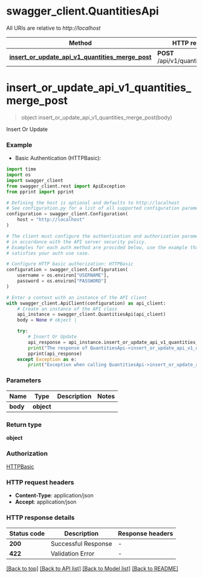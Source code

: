 # swagger_client.QuantitiesApi

All URIs are relative to *http://localhost*

Method | HTTP request | Description
------------- | ------------- | -------------
[**insert_or_update_api_v1_quantities_merge_post**](QuantitiesApi.md#insert_or_update_api_v1_quantities_merge_post) | **POST** /api/v1/quantities/merge | Insert Or Update


# **insert_or_update_api_v1_quantities_merge_post**
> object insert_or_update_api_v1_quantities_merge_post(body)

Insert Or Update

### Example

* Basic Authentication (HTTPBasic):
```python
import time
import os
import swagger_client
from swagger_client.rest import ApiException
from pprint import pprint

# Defining the host is optional and defaults to http://localhost
# See configuration.py for a list of all supported configuration parameters.
configuration = swagger_client.Configuration(
    host = "http://localhost"
)

# The client must configure the authentication and authorization parameters
# in accordance with the API server security policy.
# Examples for each auth method are provided below, use the example that
# satisfies your auth use case.

# Configure HTTP basic authorization: HTTPBasic
configuration = swagger_client.Configuration(
    username = os.environ["USERNAME"],
    password = os.environ["PASSWORD"]
)

# Enter a context with an instance of the API client
with swagger_client.ApiClient(configuration) as api_client:
    # Create an instance of the API class
    api_instance = swagger_client.QuantitiesApi(api_client)
    body = None # object | 

    try:
        # Insert Or Update
        api_response = api_instance.insert_or_update_api_v1_quantities_merge_post(body)
        print("The response of QuantitiesApi->insert_or_update_api_v1_quantities_merge_post:\n")
        pprint(api_response)
    except Exception as e:
        print("Exception when calling QuantitiesApi->insert_or_update_api_v1_quantities_merge_post: %s\n" % e)
```



### Parameters

Name | Type | Description  | Notes
------------- | ------------- | ------------- | -------------
 **body** | **object**|  | 

### Return type

**object**

### Authorization

[HTTPBasic](../README.md#HTTPBasic)

### HTTP request headers

 - **Content-Type**: application/json
 - **Accept**: application/json

### HTTP response details
| Status code | Description | Response headers |
|-------------|-------------|------------------|
**200** | Successful Response |  -  |
**422** | Validation Error |  -  |

[[Back to top]](#) [[Back to API list]](../README.md#documentation-for-api-endpoints) [[Back to Model list]](../README.md#documentation-for-models) [[Back to README]](../README.md)

